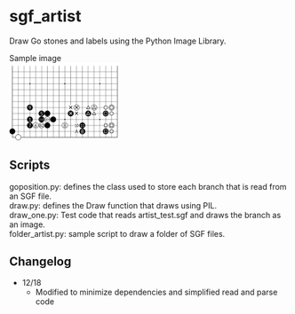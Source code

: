 # sgf_artist
Draw Go stones and labels using the Python Image Library.

Sample image  
<img src="test.jpg" alt="drawing" width="200"/>

## Scripts
goposition.py: defines the class used to store each branch that is read from an SGF file.    
draw.py: defines the Draw function that draws using PIL.  
draw_one.py: Test code that reads artist_test.sgf and draws the branch as an image.  
folder_artist.py: sample script to draw a folder of SGF files.

## Changelog
- 12/18
	- Modified to minimize dependencies and simplified read and parse code
